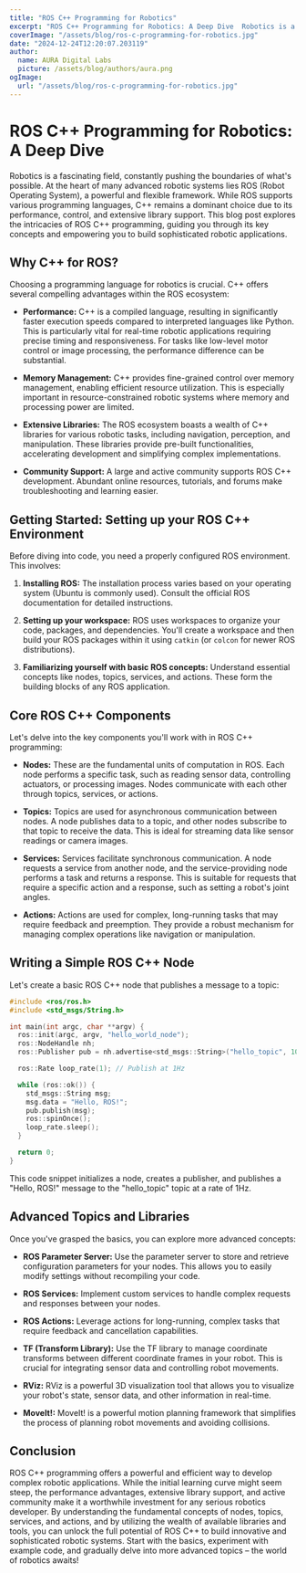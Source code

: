 ```yaml
---
title: "ROS C++ Programming for Robotics"
excerpt: "ROS C++ Programming for Robotics: A Deep Dive  Robotics is a fascinating field, constantly pushing the boundaries of what's possible.  At the heart "
coverImage: "/assets/blog/ros-c-programming-for-robotics.jpg"
date: "2024-12-24T12:20:07.203119"
author:
  name: AURA Digital Labs
  picture: /assets/blog/authors/aura.png
ogImage:
  url: "/assets/blog/ros-c-programming-for-robotics.jpg"
---
```


# ROS C++ Programming for Robotics: A Deep Dive

Robotics is a fascinating field, constantly pushing the boundaries of what's possible.  At the heart of many advanced robotic systems lies ROS (Robot Operating System), a powerful and flexible framework.  While ROS supports various programming languages, C++ remains a dominant choice due to its performance, control, and extensive library support. This blog post explores the intricacies of ROS C++ programming, guiding you through its key concepts and empowering you to build sophisticated robotic applications.

## Why C++ for ROS?

Choosing a programming language for robotics is crucial.  C++ offers several compelling advantages within the ROS ecosystem:

* **Performance:** C++ is a compiled language, resulting in significantly faster execution speeds compared to interpreted languages like Python. This is particularly vital for real-time robotic applications requiring precise timing and responsiveness.  For tasks like low-level motor control or image processing, the performance difference can be substantial.

* **Memory Management:**  C++ provides fine-grained control over memory management, enabling efficient resource utilization. This is especially important in resource-constrained robotic systems where memory and processing power are limited.

* **Extensive Libraries:** The ROS ecosystem boasts a wealth of C++ libraries for various robotic tasks, including navigation, perception, and manipulation. These libraries provide pre-built functionalities, accelerating development and simplifying complex implementations.

* **Community Support:**  A large and active community supports ROS C++ development.  Abundant online resources, tutorials, and forums make troubleshooting and learning easier.


## Getting Started: Setting up your ROS C++ Environment

Before diving into code, you need a properly configured ROS environment. This involves:

1. **Installing ROS:**  The installation process varies based on your operating system (Ubuntu is commonly used).  Consult the official ROS documentation for detailed instructions.

2. **Setting up your workspace:** ROS uses workspaces to organize your code, packages, and dependencies.  You'll create a workspace and then build your ROS packages within it using `catkin` (or `colcon` for newer ROS distributions).

3. **Familiarizing yourself with basic ROS concepts:**  Understand essential concepts like nodes, topics, services, and actions. These form the building blocks of any ROS application.


## Core ROS C++ Components

Let's delve into the key components you'll work with in ROS C++ programming:

* **Nodes:** These are the fundamental units of computation in ROS. Each node performs a specific task, such as reading sensor data, controlling actuators, or processing images.  Nodes communicate with each other through topics, services, or actions.

* **Topics:** Topics are used for asynchronous communication between nodes.  A node publishes data to a topic, and other nodes subscribe to that topic to receive the data. This is ideal for streaming data like sensor readings or camera images.

* **Services:** Services facilitate synchronous communication. A node requests a service from another node, and the service-providing node performs a task and returns a response. This is suitable for requests that require a specific action and a response, such as setting a robot's joint angles.

* **Actions:** Actions are used for complex, long-running tasks that may require feedback and preemption.  They provide a robust mechanism for managing complex operations like navigation or manipulation.


## Writing a Simple ROS C++ Node

Let's create a basic ROS C++ node that publishes a message to a topic:

```cpp
#include <ros/ros.h>
#include <std_msgs/String.h>

int main(int argc, char **argv) {
  ros::init(argc, argv, "hello_world_node");
  ros::NodeHandle nh;
  ros::Publisher pub = nh.advertise<std_msgs::String>("hello_topic", 10);

  ros::Rate loop_rate(1); // Publish at 1Hz

  while (ros::ok()) {
    std_msgs::String msg;
    msg.data = "Hello, ROS!";
    pub.publish(msg);
    ros::spinOnce();
    loop_rate.sleep();
  }

  return 0;
}
```

This code snippet initializes a node, creates a publisher, and publishes a "Hello, ROS!" message to the "hello_topic" topic at a rate of 1Hz.


## Advanced Topics and Libraries

Once you've grasped the basics, you can explore more advanced concepts:

* **ROS Parameter Server:**  Use the parameter server to store and retrieve configuration parameters for your nodes. This allows you to easily modify settings without recompiling your code.

* **ROS Services:** Implement custom services to handle complex requests and responses between your nodes.

* **ROS Actions:** Leverage actions for long-running, complex tasks that require feedback and cancellation capabilities.

* **TF (Transform Library):**  Use the TF library to manage coordinate transforms between different coordinate frames in your robot.  This is crucial for integrating sensor data and controlling robot movements.

* **RViz:** RViz is a powerful 3D visualization tool that allows you to visualize your robot's state, sensor data, and other information in real-time.

* **MoveIt!:**  MoveIt! is a powerful motion planning framework that simplifies the process of planning robot movements and avoiding collisions.


## Conclusion

ROS C++ programming offers a powerful and efficient way to develop complex robotic applications.  While the initial learning curve might seem steep, the performance advantages, extensive library support, and active community make it a worthwhile investment for any serious robotics developer.  By understanding the fundamental concepts of nodes, topics, services, and actions, and by utilizing the wealth of available libraries and tools, you can unlock the full potential of ROS C++ to build innovative and sophisticated robotic systems.  Start with the basics, experiment with example code, and gradually delve into more advanced topics – the world of robotics awaits!
